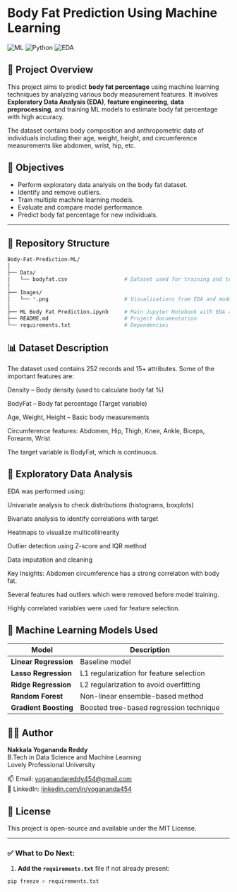 # Body Fat Prediction Using Machine Learning

![ML](https://img.shields.io/badge/Machine%20Learning-Project-brightgreen)
![Python](https://img.shields.io/badge/Python-3.10-blue)
![EDA](https://img.shields.io/badge/EDA-Pandas%20%7C%20Matplotlib%20%7C%20Seaborn-yellow)

## 📌 Project Overview

This project aims to predict **body fat percentage** using machine learning techniques by analyzing various body measurement features. It involves **Exploratory Data Analysis (EDA)**, **feature engineering**, **data preprocessing**, and training ML models to estimate body fat percentage with high accuracy. 

The dataset contains body composition and anthropometric data of individuals including their age, weight, height, and circumference measurements like abdomen, wrist, hip, etc.

## 🎯 Objectives

- Perform exploratory data analysis on the body fat dataset.
- Identify and remove outliers.
- Train multiple machine learning models.
- Evaluate and compare model performance.
- Predict body fat percentage for new individuals.

---

## 📁 Repository Structure

```bash
Body-Fat-Prediction-ML/
│
├── Data/
│   └── bodyfat.csv                  # Dataset used for training and testing
│
├── Images/
│   └── *.png                        # Visualizations from EDA and model evaluation
│
├── ML Body Fat Prediction.ipynb     # Main Jupyter Notebook with EDA and ML
├── README.md                        # Project documentation
└── requirements.txt                 # Dependencies
```

## 📊 Dataset Description
The dataset used contains 252 records and 15+ attributes. Some of the important features are:

Density – Body density (used to calculate body fat %)

BodyFat – Body fat percentage (Target variable)

Age, Weight, Height – Basic body measurements

Circumference features: Abdomen, Hip, Thigh, Knee, Ankle, Biceps, Forearm, Wrist

The target variable is BodyFat, which is continuous.

## 🧪 Exploratory Data Analysis
EDA was performed using:

Univariate analysis to check distributions (histograms, boxplots)

Bivariate analysis to identify correlations with target

Heatmaps to visualize multicollinearity

Outlier detection using Z-score and IQR method

Data imputation and cleaning

Key Insights:
Abdomen circumference has a strong correlation with body fat.

Several features had outliers which were removed before model training.

Highly correlated variables were used for feature selection.


## 🤖 Machine Learning Models Used

| Model                   | Description                                 |
|-------------------------|---------------------------------------------|
| **Linear Regression**   | Baseline model                              |
| **Lasso Regression**    | L1 regularization for feature selection     |
| **Ridge Regression**    | L2 regularization to avoid overfitting      |
| **Random Forest**       | Non-linear ensemble-based method            |
| **Gradient Boosting**   | Boosted tree-based regression technique     |



## 👨‍💻 Author

**Nakkala Yogananda Reddy**  
B.Tech in Data Science and Machine Learning  
Lovely Professional University  

📫 Email: [yoganandareddy454@gmail.com](mailto:yoganandareddy454@gmail.com)  
🔗 LinkedIn: [linkedin.com/in/yogananda454](https://www.linkedin.com/in/yogananda454/)


## 📜 License
This project is open-source and available under the MIT License.

---

### ✅ What to Do Next:

1. **Add the `requirements.txt`** file if not already present:
```bash
pip freeze > requirements.txt

